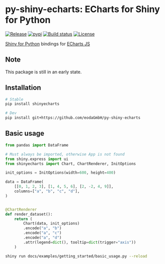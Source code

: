 # py-shiny-echarts: ECharts for Shiny for Python

[![Release](https://img.shields.io/github/v/release/eodaGmbH/py-shiny-echarts)](https://img.shields.io/github/v/release/eodaGmbH/py-shiny-echarts)
[![pypi](https://img.shields.io/pypi/v/shinyecharts.svg)](https://pypi.python.org/pypi/shinyecharts)
[![Build status](https://img.shields.io/github/actions/workflow/status/eodaGmbH/py-shiny-echarts/pytest.yml?branch=main)](https://img.shields.io/github/actions/workflow/status/eodaGmbH/py-shiny-echarts/pytest.yml?branch=main)
[![License](https://img.shields.io/github/license/eodaGmbH/py-shiny-echarts)](https://img.shields.io/github/license/eodaGmbH/py-shiny-echarts)

[Shiny for Python](https://shiny.posit.co/py/) bindings for [ECharts JS](https://echarts.apache.org/)

## Note

This package is still in an early state.

## Installation

```bash
# Stable
pip install shinyecharts

# Dev
pip install git+https://github.com/eodaGmbH/py-shiny-echarts
```

## Basic usage

```python
from pandas import DataFrame

# Must always be imported, otherwise App is not found
from shiny.express import ui
from shinyecharts import Chart, ChartRenderer, InitOptions

init_options = InitOptions(width=600, height=400)

data = DataFrame(
    [[0, 1, 2, 3], [1, 4, 5, 6], [2, -2, 4, 9]],
    columns=["a", "b", "c", "d"],
)


@ChartRenderer
def render_dataset():
    return (
        Chart(data, init_options)
        .encode("a", "b")
        .encode("a", "c")
        .encode("a", "d")
        .attr(legend=dict(), tooltip=dict(trigger="axis"))
    )
```

```bash
shiny run docs/examples/getting_started/basic_usage.py --reload
```
